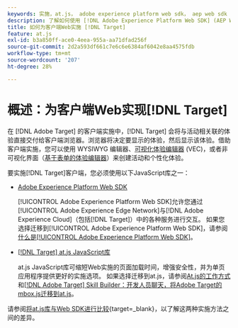 ```yaml
---
keywords: 实施，at.js， adobe experience platform web sdk， aep web sdk
description: 了解如何使用 [!DNL Adobe Experience Platform Web SDK] (AEP Web SDK)或at.js JavaScript库为客户端Web实施 [!DNL Adobe Target] 。
title: 如何为客户端Web实施 [!DNL Target]
feature: at.js
exl-id: b3a850ff-ace0-4eea-955a-aa71dfad256f
source-git-commit: 2d2a593df661c7e6c6e6384af6042e8aa4575fdb
workflow-type: tm+mt
source-wordcount: '207'
ht-degree: 28%

---
```


# 概述：为客户端Web实现[!DNL Target]

在 [!DNL Adobe Target] 的客户端实施中，[!DNL Target] 会将与活动相关联的体验直接交付给客户端浏览器。浏览器将决定要显示的体验，然后显示该体验。借助客户端实施，您可以使用 WYSIWYG 编辑器、[可视化体验编辑器](https://experienceleague.adobe.com/docs/target/using/experiences/vec/visual-experience-composer.html?lang=zh-Hans) (VEC)，或者非可视化界面（[基于表单的体验编辑器](https://experienceleague.adobe.com/docs/target/using/experiences/form-experience-composer.html?lang=zh-Hans)）来创建活动和个性化体验。

要实施[!DNL Target]客户端，您必须使用以下JavaScript库之一：

* [Adobe Experience Platform Web SDK](/help/dev/implement/client-side/aep-web-sdk.md)

  [!UICONTROL Adobe Experience Platform Web SDK]允许您通过[!UICONTROL Adobe Experience Edge Network]与[!DNL Adobe Experience Cloud]（包括[!DNL Target]）中的各种服务进行交互。 如果您选择迁移到[!UICONTROL Adobe Experience Platform Web SDK]，请参阅[什么是[!UICONTROL Adobe Experience Platform Web SDK]](/help/dev/implement/client-side/aep-web-sdk.md)。

* [[!DNL Target] at.js JavaScript库](/help/dev/implement/client-side/atjs/how-atjs-works/overview.md)

  at.js JavaScript库可缩短Web实施的页面加载时间，增强安全性，并为单页应用程序提供更好的实施选项。 如果选择迁移到at.js，请参阅[At.js的工作方式](/help/dev/implement/client-side/atjs/how-atjs-works/overview.md)和[[!DNL Adobe Target] Skill Builder：开发人员聊天，将Adobe Target的mbox.js迁移到at.js](https://seminars.adobeconnect.com/ptdo6mfo6qn6/?proto=true)。


请参阅[将at.js库与Web SDK进行比较](https://experienceleague.adobe.com/zh-hans/docs/experience-platform/web-sdk/personalization/adobe-target/web-sdk-atjs-comparison){target=_blank}，以了解这两种实施方法之间的差异。